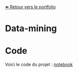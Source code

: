 [:arrow_left: Retour vers le portfolio](https://github.com/ThibaultLanthiez/Portfolio)

# Data-mining


# Code

Voici le code du projet : [notebook](https://github.com/ThibaultLanthiez/Prediction-issue-matchs-foot/blob/main/Odds_Football_leagues.ipynb)

